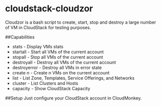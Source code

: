 # cloudstack-cloudzor
Cloudzor is a bash script to create, start, stop and destroy a large number of VM in CloudStack for testing purposes.

##Capabilities
* stats - Display VMs stats
* startall - Start all VMs of the current account
* stopall - Stop all VMs of the current account
* destroyall - Destroy all VMs of the current account
* destroyerror - Destroy all VMs in error state
* create n - Create n VMs on the current account
* list - List Zone, Templates, Service Offerings, and Networks
* cluster - List Clusters and Hosts
* capacity - Show CloudStack Capacity

##Setup
Just configure your CloudStack account in CloudMonkey.
